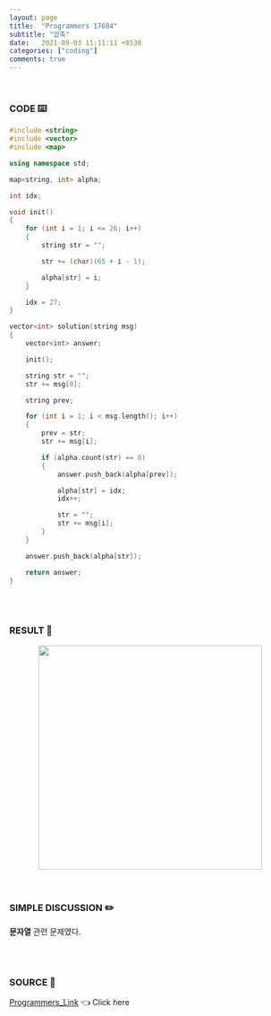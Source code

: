 ```yaml
---
layout: page
title:  "Programmers 17684"
subtitle: "압축"
date:   2021-09-03 11:11:11 +0530
categories: ["coding"]
comments: true
---
```


<br>

### CODE ⌨️

```c++
#include <string>
#include <vector>
#include <map>

using namespace std;

map<string, int> alpha;

int idx;

void init()
{
	for (int i = 1; i <= 26; i++)
	{
		string str = "";

		str += (char)(65 + i - 1);

		alpha[str] = i;
	}

	idx = 27;
}

vector<int> solution(string msg)
{
	vector<int> answer;

	init();

	string str = "";
	str += msg[0];

	string prev;

	for (int i = 1; i < msg.length(); i++)
	{
		prev = str;
		str += msg[i];

		if (alpha.count(str) == 0)
		{
			answer.push_back(alpha[prev]);

			alpha[str] = idx;
			idx++;

			str = "";
			str += msg[i];
		}
	}

	answer.push_back(alpha[str]);

	return answer;
}
```  

<br>
<br>

### RESULT 💛

<img src="{{ '/assets/programmers/p17684r.jpg' }}" style="width: 400px; height: auto; margin-left: auto; margin-right: auto; display: block;">  

<br>
<br>

### SIMPLE DISCUSSION ✏️

**문자열** 관련 문제였다.  

<br>
<br>

### SOURCE 💎

[Programmers_Link][link] 👈 Click here  

<br>

<script src="https://utteranc.es/client.js"
        repo="DCherish/DCherish.github.io"
        issue-term="pathname"
        theme="boxy-light"
        crossorigin="anonymous"
        async>
</script>

[link]: https://programmers.co.kr/learn/courses/30/lessons/17684